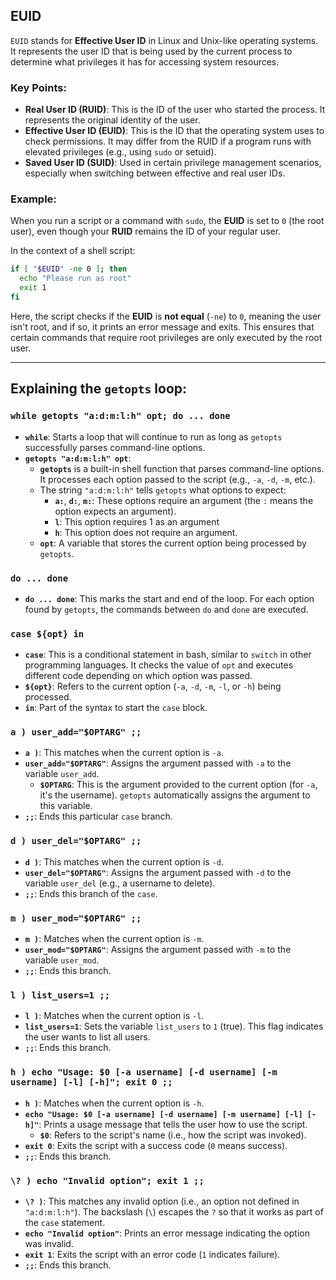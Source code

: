 ## EUID

`EUID` stands for **Effective User ID** in Linux and Unix-like operating systems. It represents the user ID that is being used by the current process to determine what privileges it has for accessing system resources.

### Key Points:
- **Real User ID (RUID)**: This is the ID of the user who started the process. It represents the original identity of the user.
- **Effective User ID (EUID)**: This is the ID that the operating system uses to check permissions. It may differ from the RUID if a program runs with elevated privileges (e.g., using `sudo` or setuid).
- **Saved User ID (SUID)**: Used in certain privilege management scenarios, especially when switching between effective and real user IDs.

### Example:
When you run a script or a command with `sudo`, the **EUID** is set to `0` (the root user), even though your **RUID** remains the ID of your regular user.

In the context of a shell script:

```bash
if [ "$EUID" -ne 0 ]; then
  echo "Please run as root"
  exit 1
fi
```

Here, the script checks if the **EUID** is **not equal** (`-ne`) to `0`, meaning the user isn't root, and if so, it prints an error message and exits. This ensures that certain commands that require root privileges are only executed by the root user.

---

## Explaining the `getopts` loop:

### `while getopts "a:d:m:l:h" opt; do ... done`

- **`while`**: Starts a loop that will continue to run as long as `getopts` successfully parses command-line options.
- **`getopts "a:d:m:l:h" opt`**: 
  - **`getopts`** is a built-in shell function that parses command-line options. It processes each option passed to the script (e.g., `-a`, `-d`, `-m`, etc.).
  - The string `"a:d:m:l:h"` tells `getopts` what options to expect:
    - **`a:`**, **`d:`**, **`m:`**: These options require an argument (the `:` means the option expects an argument).
    - **`l`**: This option requires 1 as an argument 
    - **`h`**: This option does not require an argument.
  - **`opt`**: A variable that stores the current option being processed by `getopts`.

### `do ... done`

- **`do ... done`**: This marks the start and end of the loop. For each option found by `getopts`, the commands between `do` and `done` are executed.

### `case ${opt} in`

- **`case`**: This is a conditional statement in bash, similar to `switch` in other programming languages. It checks the value of `opt` and executes different code depending on which option was passed.
- **`${opt}`**: Refers to the current option (`-a`, `-d`, `-m`, `-l`, or `-h`) being processed.
- **`in`**: Part of the syntax to start the `case` block.

### `a ) user_add="$OPTARG" ;;`

- **`a )`**: This matches when the current option is `-a`.
- **`user_add="$OPTARG"`**: Assigns the argument passed with `-a` to the variable `user_add`. 
  - **`$OPTARG`**: This is the argument provided to the current option (for `-a`, it's the username). `getopts` automatically assigns the argument to this variable.
- **`;;`**: Ends this particular `case` branch.

### `d ) user_del="$OPTARG" ;;`

- **`d )`**: This matches when the current option is `-d`.
- **`user_del="$OPTARG"`**: Assigns the argument passed with `-d` to the variable `user_del` (e.g., a username to delete).
- **`;;`**: Ends this branch of the `case`.

### `m ) user_mod="$OPTARG" ;;`

- **`m )`**: Matches when the current option is `-m`.
- **`user_mod="$OPTARG"`**: Assigns the argument passed with `-m` to the variable `user_mod`.
- **`;;`**: Ends this branch.

### `l ) list_users=1 ;;`

- **`l )`**: Matches when the current option is `-l`.
- **`list_users=1`**: Sets the variable `list_users` to `1` (true). This flag indicates the user wants to list all users.
- **`;;`**: Ends this branch.

### `h ) echo "Usage: $0 [-a username] [-d username] [-m username] [-l] [-h]"; exit 0 ;;`

- **`h )`**: Matches when the current option is `-h`.
- **`echo "Usage: $0 [-a username] [-d username] [-m username] [-l] [-h]"`**: Prints a usage message that tells the user how to use the script.
  - **`$0`**: Refers to the script's name (i.e., how the script was invoked).
- **`exit 0`**: Exits the script with a success code (`0` means success).
- **`;;`**: Ends this branch.

### `\? ) echo "Invalid option"; exit 1 ;;`

- **`\? )`**: This matches any invalid option (i.e., an option not defined in `"a:d:m:l:h"`). The backslash (`\`) escapes the `?` so that it works as part of the `case` statement.
- **`echo "Invalid option"`**: Prints an error message indicating the option was invalid.
- **`exit 1`**: Exits the script with an error code (`1` indicates failure).
- **`;;`**: Ends this branch.
